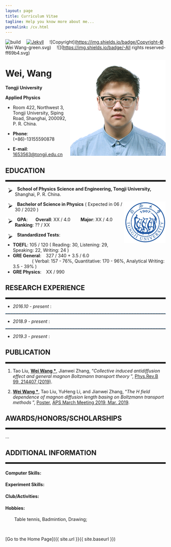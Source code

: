 ```yaml
---
layout: page
title: Curriculum Vitae
tagline: Help you know more about me...
permalink: /cv.html
---
```

![build](https://img.shields.io/badge/build-succeeded-brightgreen.svg) &emsp;[![Jekyll](https://img.shields.io/badge/Jekyll-3.8+-blue.svg)](https://jekyllrb.com) &emsp;![Copyright](https://img.shields.io/badge/Copyright-© Wei Wang-green.svg) &emsp;![](https://img.shields.io/badge/-All rights reserved-ff69b4.svg)

<img src='https://raw.githubusercontent.com/NoNo721/Pictures/master/Jekyll/photo.jpg' alt="Wei Wang's Photo" title="Wei Wang's Photo" style='float:right; width:300px;height:100 px'/>

# **Wei, Wang**

**Tongji University**

**Applied Physics**

* Room 422, Northwest 3, Tongji University, Siping Road, Shanghai, 200092, P. R. China.

* **Phone**: &ensp; (+86)-13155590878

* **E-mail**: &ensp;[1653563@tongji.edu.cn](mailto:1653563@tongji.edu.cn)&ensp;

## **EDUCATION**

<hr style="height:5px;" />

<img src='https://raw.githubusercontent.com/NoNo721/Pictures/master/arrow.png' alt="Wei Wang's Photo" title="right arrow" style='float:left; width:30px;height:10 px'/>&ensp;**School of Physics Science and Engineering, Tongji University,** Shanghai, P.  R. China.

[<img src='https://raw.githubusercontent.com/NoNo721/Pictures/master/tongjilogo.jpeg' alt="Wei Wang's Photo" title="Tongji University" style='float:right; width:130px;'/>](http://www.tongji.edu.cn)

<img src='https://raw.githubusercontent.com/NoNo721/Pictures/master/arrow.png' alt="Wei Wang's Photo" title="right arrow" style='float:left; width:30px;height:10 px'/>&ensp;**Bachelor of Science in Physics** ( Expected in 06 / 30 / 2020 )

<img src='https://raw.githubusercontent.com/NoNo721/Pictures/master/arrow.png' alt="Wei Wang's Photo" title="right arrow" style='float:left; width:30px;height:10 px'/>&ensp;**GPA**: &ensp;&ensp;&ensp;**Overall**: XX / 4.0 &ensp;&ensp;&ensp;&ensp;**Major**: XX / 4.0 &ensp;&ensp;&ensp;&ensp;**Ranking**: ?? / XX

<img src='https://raw.githubusercontent.com/NoNo721/Pictures/master/arrow.png' alt="Wei Wang's Photo" title="right arrow" style='float:left; width:30px;height:10 px'/>&ensp;**Standardized Tests**:

 + **TOEFL**: 105 / 120 ( Reading: 30, Listening: 29, Speaking: 22, Writing: 24 )
 + **GRE General**: &ensp; 327 / 340 + 3.5 / 6.0 <br> &ensp;&ensp;&ensp;&ensp;&ensp;&ensp;&ensp;&ensp; ( Verbal: 157 - 76%, Quantitative: 170 - 96%, Analytical Writing: 3.5 - 39% ) 
 + **GRE Physics**: &ensp; XX / 990

## **RESEARCH EXPERIENCE**

<hr style="height:5px;" />

* *2016.10 - present* :

<hr style="height:1px;border:none;border-top:1px dashed #1c6eb4" />

* *2018.9 - present* :

<hr style="height:1px;border:none;border-top:1px dashed #1c6eb4" />

* *2019.3 - present* :


## **PUBLICATION**

<hr style="height:5px;" />

1. Tao Liu, <u><b>Wei Wang *</b></u>, Jianwei Zhang, “*Collective induced antidiffusion effect and general magnon Boltzmann transport theory* ”, [Phys.Rev.B 99, 214407 (2019)](https://journals.aps.org/prb/abstract/10.1103/PhysRevB.99.214407 "click").

2. <u><b>Wei Wang *</b></u>, Tao Liu, YuHeng Li, and Jianwei Zhang, “*The H field dependence of magnon diffusion length basing on Boltzmann transport methods* ”, [Poster](https://raw.githubusercontent.com/NoNo721/Memo/master/poster.pdf "Download the Poster"), [APS March Meeting 2019, Mar. 2019](http://meetings.aps.org/Meeting/MAR19/Session/G70.144 "click").

## **AWARDS/HONORS/SCHOLARSHIPS**

<hr style="height:5px;" />
...


## **ADDITIONAL INFORMATION**

<hr style="height:5px;" />

#### **Computer Skills**:

#### **Experiment Skills**:

#### **Club/Activities**:

#### **Hobbies**: 

&emsp;&emsp;Table tennis, Badmintion, Drawing;

&ensp;

[Go to the Home Page]({{ site.url }}{{ site.baseurl }})



